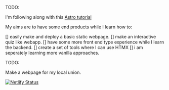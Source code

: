 TODO:

I'm following along with this [Astro tutorial](https://docs.astro.build/en/tutorial/0-introduction/)

My aims are to have some end products while I learn how to:

[] easily make and deploy a basic static webpage.
[] make an interactive quiz like webapp.
[] have some more front end type experience while I learn the backend.
[] create a set of tools where I can use HTMX
[] i am seperately learning more vanilla approaches.

TODO: 

Make a webpage for my local union.

[![Netlify Status](https://api.netlify.com/api/v1/badges/b2089c5d-ff82-4ee2-a1ee-64c600c54804/deploy-status)](https://app.netlify.com/sites/richylarue12345/deploys)
